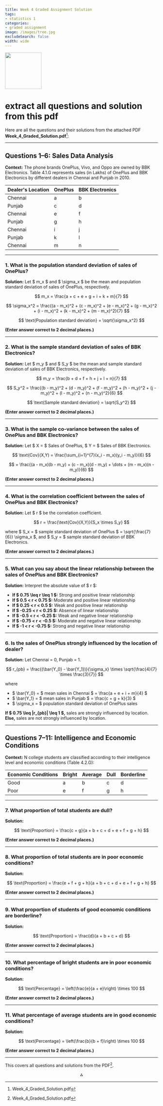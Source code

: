 ```yaml
---
title: Week 4 Graded Assignment Solution
tags:
- statistics 1
categories:
- graded assignment
image: /images/tree.jpg
excludeSearch: false
width: wide
---
```


<img src="https://r2cdn.perplexity.ai/pplx-full-logo-primary-dark%402x.png" class="logo" width="120"/>

# extract all questions and solution from this pdf

Here are all the questions and their solutions from the attached PDF **Week_4_Graded_Solution.pdf**[^1]:

---

## **Questions 1–6: Sales Data Analysis**

**Context:**
The phone brands OnePlus, Vivo, and Oppo are owned by BBK Electronics. Table 4.1.G represents sales (in Lakhs) of OnePlus and BBK Electronics by different dealers in Chennai and Punjab in 2010.


| Dealer's Location | OnePlus | BBK Electronics |
| :-- | :-- | :-- |
| Chennai | a | b |
| Punjab | c | d |
| Chennai | e | f |
| Punjab | g | h |
| Chennai | i | j |
| Punjab | k | l |
| Chennai | m | n |


---

### **1. What is the population standard deviation of sales of OnePlus?**

**Solution:**
Let \$ m_x \$ and \$ \sigma_x \$ be the mean and population standard deviation of sales of OnePlus, respectively.

$$
m_x = \frac{a + c + e + g + i + k + m}{7}
$$

$$
\sigma_x^2 = \frac{(a - m_x)^2 + (c - m_x)^2 + (e - m_x)^2 + (g - m_x)^2 + (i - m_x)^2 + (k - m_x)^2 + (m - m_x)^2}{7}
$$

$$
\text{Population standard deviation} = \sqrt{\sigma_x^2}
$$

**(Enter answer correct to 2 decimal places.)**

---

### **2. What is the sample standard deviation of sales of BBK Electronics?**

**Solution:**
Let \$ m_y \$ and \$ S_y \$ be the mean and sample standard deviation of sales of BBK Electronics, respectively.

$$
m_y = \frac{b + d + f + h + j + l + n}{7}
$$

$$
S_y^2 = \frac{(b - m_y)^2 + (d - m_y)^2 + (f - m_y)^2 + (h - m_y)^2 + (j - m_y)^2 + (l - m_y)^2 + (n - m_y)^2}{6}
$$

$$
\text{Sample standard deviation} = \sqrt{S_y^2}
$$

**(Enter answer correct to 2 decimal places.)**

---

### **3. What is the sample co-variance between the sales of OnePlus and BBK Electronics?**

**Solution:**
Let \$ X = \$ Sales of OnePlus, \$ Y = \$ Sales of BBK Electronics.

$$
\text{Cov}(X,Y) = \frac{\sum_{i=1}^{7}(x_i - m_x)(y_i - m_y)}{6}
$$

$$
= \frac{(a - m_x)(b - m_y) + (c - m_x)(d - m_y) + \dots + (m - m_x)(n - m_y)}{6}
$$

**(Enter answer correct to 2 decimal places.)**

---

### **4. What is the correlation coefficient between the sales of OnePlus and BBK Electronics?**

**Solution:**
Let \$ r \$ be the correlation coefficient.

$$
r = \frac{\text{Cov}(X,Y)}{S_x \times S_y}
$$

where \$ S_x = \$ sample standard deviation of OnePlus \$ = \sqrt{\frac{7}{6}} \sigma_x \$,
and \$ S_y = \$ sample standard deviation of BBK Electronics.

**(Enter answer correct to 2 decimal places.)**

---

### **5. What can you say about the linear relationship between the sales of OnePlus and BBK Electronics?**

**Solution:**
Interpret the absolute value of \$ r \$:

- **If \$ 0.75 \leq r \leq 1 \$:** Strong and positive linear relationship
- **If \$ 0.5 < r < 0.75 \$:** Moderate and positive linear relationship
- **If \$ 0.25 < r < 0.5 \$:** Weak and positive linear relationship
- **If \$ -0.25 < r < 0.25 \$:** Absence of linear relationship
- **If \$ -0.5 < r < -0.25 \$:** Weak and negative linear relationship
- **If \$ -0.75 < r < -0.5 \$:** Moderate and negative linear relationship
- **If \$ -1 < r < -0.75 \$:** Strong and negative linear relationship

---

### **6. Is the sales of OnePlus strongly influenced by the location of dealer?**

**Solution:**
Let Chennai = 0, Punjab = 1.

$$
r_{pb} = \frac{(\bar{Y_0} - \bar{Y_1})}{\sigma_x} \times \sqrt{\frac{4}{7} \times \frac{3}{7}}
$$

where

- \$ \bar{Y_0} = \$ mean sales in Chennai \$ = \frac{a + e + i + m}{4} \$
- \$ \bar{Y_1} = \$ mean sales in Punjab \$ = \frac{c + g + k}{3} \$
- \$ \sigma_x = \$ population standard deviation of OnePlus sales

**If \$ 0.75 \leq |r_{pb}| \leq 1 \$,** sales are strongly influenced by location.
**Else,** sales are not strongly influenced by location.

---

## **Questions 7–11: Intelligence and Economic Conditions**

**Context:**
N college students are classified according to their intelligence level and economic conditions (Table 4.2.G):


| Economic Conditions | Bright | Average | Dull | Borderline |
| :-- | :-- | :-- | :-- | :-- |
| Good | a | b | c | d |
| Poor | e | f | g | h |


---

### **7. What proportion of total students are dull?**

**Solution:**

$$
\text{Proportion} = \frac{c + g}{a + b + c + d + e + f + g + h}
$$

**(Enter answer correct to 2 decimal places.)**

---

### **8. What proportion of total students are in poor economic conditions?**

**Solution:**

$$
\text{Proportion} = \frac{e + f + g + h}{a + b + c + d + e + f + g + h}
$$

**(Enter answer correct to 2 decimal places.)**

---

### **9. What proportion of students of good economic conditions are borderline?**

**Solution:**

$$
\text{Proportion} = \frac{d}{a + b + c + d}
$$

**(Enter answer correct to 2 decimal places.)**

---

### **10. What percentage of bright students are in poor economic conditions?**

**Solution:**

$$
\text{Percentage} = \left(\frac{e}{a + e}\right) \times 100
$$

**(Enter answer correct to 2 decimal places.)**

---

### **11. What percentage of average students are in good economic conditions?**

**Solution:**

$$
\text{Percentage} = \left(\frac{b}{b + f}\right) \times 100
$$

**(Enter answer correct to 2 decimal places.)**

---

This covers all questions and solutions from the PDF[^1].

<div style="text-align: center">⁂</div>

[^1]: Week_4_Graded_Solution.pdf

[^2]: https://www.studocu.com/in/document/indian-institute-of-technology-madras/mathematics-for-data-science/all-subjects-week-4-graded-assignments/74411106

[^3]: https://gradedassignments.github.io/iit-madras-graded-assignments/

[^4]: https://www.studocu.com/in/document/indian-institute-of-technology-madras/programming-and-data-science/week-4-graded-assignment-iit-madras/64471666

[^5]: https://gradedassignments.github.io/maths-week-4-graded-assignments-iit-madras/

[^6]: https://www.youtube.com/watch?v=kGq_4ZlxNBE

[^7]: https://www.scribd.com/document/534324731/Peer-Graded-Assignment-Week-4-Docx

[^8]: https://www.scribd.com/document/640395666/GRPA-WEEK-4-SOLUTIONS

[^9]: https://www.youtube.com/watch?v=I4D0ejQnPR8

[^10]: https://www.youtube.com/watch?v=nRaZ3hCpL0w

[^11]: https://iitmdatascience.com/ga

